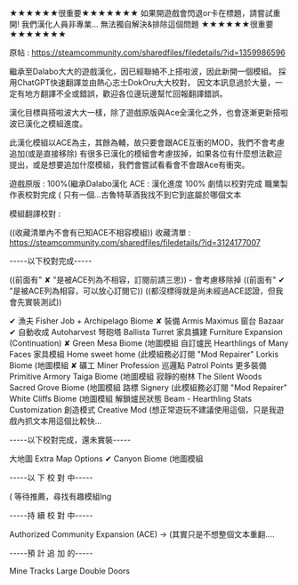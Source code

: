 ★★★★★★很重要★★★★★★★
如果開遊戲會閃退or卡在標題，請嘗試重開! 我們漢化人員非專業... 無法獨自解決&排除這個問題
★★★★★★很重要★★★★★★★


原帖 : https://steamcommunity.com/sharedfiles/filedetails/?id=1359986596

繼承至Dalabo大大的遊戲漢化，因已經聯絡不上搭啦波，因此新開一個模組。
採用ChatGPT快速翻譯並由熱心志士DokOru大大校對，
因文本訊息過於大量，一定有地方翻譯不全或錯誤，歡迎各位邊玩邊幫忙回報翻譯錯誤。

漢化目標與搭啦波大大一樣，除了遊戲原版與Ace全漢化之外，也會逐漸更新搭啦波已漢化之模組進度。

此漢化模組以ACE為主，其餘為輔，故只要會跟ACE互衝的MOD，我們不會考慮追加(或是直接移除)
有很多已漢化的模組會考慮拔掉，如果各位有什麼想法歡迎提出，或是想要追加什麼模組，我們會嘗試看看會不會跟Ace有衝突。

遊戲原版 : 100%(繼承Dalabo漢化
ACE :
漢化進度 100%
劇情以校對完成
職業製作表校對完成 ( 只有一個...古魯特草酒我找不到它到底屬於哪個文本

模組翻譯校對 :

((收藏清單內不會有已知ACE不相容模組))
收藏清單 : https://steamcommunity.com/sharedfiles/filedetails/?id=3124177007

-----以下校對完成-----

((前面有" ✘ "是被ACE列為不相容，訂閱前請三思)) - 會考慮移除掉
((前面有" ✔ "是被ACE列為相容，可以放心訂閱它))
((都沒標得就是尚未經過ACE認證，但我會先實裝測試))

✔ 漁夫 Fisher Job + Archipelago Biome
✘ 裝備 Armis Maximus
   窗台 Bazaar
✔ 自動收成 Autoharvest
   弩砲塔 Ballista Turret
   家具擴建 Furniture Expansion (Continuation)
✘ Green Mesa Biome (地圖模組
   自訂爐民 Hearthlings of Many Faces
   家具模組 Home sweet home (此模組務必訂閱 "Mod Repairer"
   Lorkis Biome (地圖模組
✘ 礦工 Miner Profession
   巡邏點 Patrol Points
   更多裝備 Primitive Armory
   Taiga Biome (地圖模組
   寂靜的樹林 The Silent Woods
   Sacred Grove Biome (地圖模組
   路標 Signery (此模組務必訂閱 "Mod Repairer"
   White Cliffs Biome (地圖模組
   解鎖爐民狀態 Beam - Hearthling Stats Customization
   創造模式 Creative Mod (想正常遊玩不建議使用這個，只是我遊戲內抓文本用這個比較快...

-----以下校對完成，還未實裝-----

大地圖 Extra Map Options
✔ Canyon Biome (地圖模組

-----以 下 校 對 中-----

( 等待推薦，尋找有趣模組Ing

-----持 續 校 對 中-----

Authorized Community Expansion (ACE) -> (其實只是不想整個文本重翻....

-----預 計 追 加 的-----

Mine Tracks
Large Double Doors
